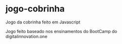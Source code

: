 # jogo-cobrinha
Jogo da cobrinha feito em Javascript

Jogo feito baseado nos ensinamentos do BootCamp do digitalinnovation.one
